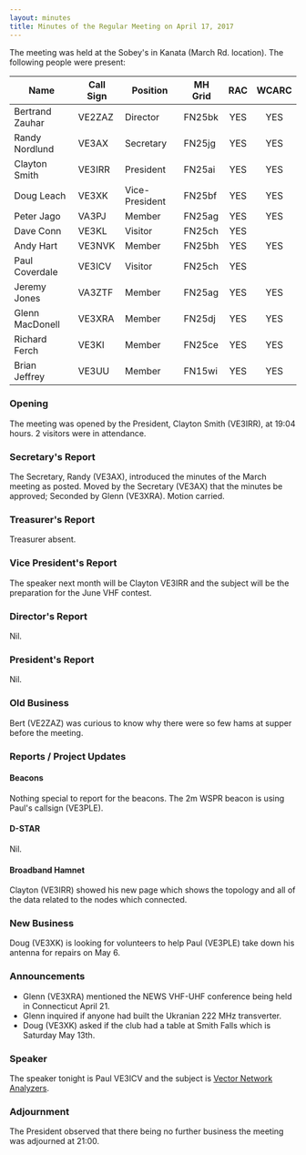 ```yaml
---
layout: minutes
title: Minutes of the Regular Meeting on April 17, 2017
---
```


The meeting was held at the Sobey's in Kanata (March Rd. location).
The following people were present:

| Name             | Call Sign | Position       | MH Grid | RAC | WCARC |
|------------------|-----------|----------------|---------|:---:|:-----:|
| Bertrand Zauhar  | VE2ZAZ    | Director       | FN25bk  | YES |  YES  |
| Randy Nordlund   | VE3AX     | Secretary      | FN25jg  | YES |  YES  |
| Clayton Smith    | VE3IRR    | President      | FN25ai  | YES |  YES  |
| Doug Leach       | VE3XK     | Vice-President | FN25bf  | YES |  YES  |
| Peter Jago       | VA3PJ     | Member         | FN25ag  | YES |  YES  |
| Dave Conn        | VE3KL     | Visitor        | FN25ch  | YES |       |
| Andy Hart        | VE3NVK    | Member         | FN25bh  | YES |  YES  |
| Paul Coverdale   | VE3ICV    | Visitor        | FN25ch  | YES |       |
| Jeremy Jones     | VA3ZTF    | Member         | FN25ag  | YES |  YES  |
| Glenn MacDonell  | VE3XRA    | Member         | FN25dj  | YES |  YES  |
| Richard Ferch    | VE3KI     | Member         | FN25ce  | YES |  YES  |
| Brian Jeffrey    | VE3UU     | Member         | FN15wi  | YES |  YES  |

### Opening

The meeting was opened by the President, Clayton Smith (VE3IRR), at 19:04 hours.
2 visitors were in attendance.

### Secretary's Report

The Secretary, Randy (VE3AX), introduced the minutes of the March meeting as posted.
Moved by the Secretary (VE3AX) that the minutes be approved; Seconded by Glenn (VE3XRA).
Motion carried.

### Treasurer's Report

Treasurer absent.

### Vice President's Report

The speaker next month will be Clayton VE3IRR and the subject will be the preparation for the June VHF contest.

### Director's Report

Nil.

### President's Report

Nil.

### Old Business

Bert (VE2ZAZ) was curious to know why there were so few hams at supper before the meeting.

### Reports / Project Updates

#### Beacons

Nothing special to report for the beacons.
The 2m WSPR beacon is using Paul's callsign (VE3PLE).

#### D-STAR

Nil.

#### Broadband Hamnet

Clayton (VE3IRR) showed his new page which shows the topology and all of the data related to the nodes which connected.

### New Business

Doug (VE3XK) is looking for volunteers to help Paul (VE3PLE) take down his antenna for repairs on May 6.

### Announcements

* Glenn (VE3XRA) mentioned the NEWS VHF-UHF conference being held in Connecticut April 21.
* Glenn inquired if anyone had built the Ukranian 222 MHz transverter.
* Doug (VE3XK) asked if the club had a table at Smith Falls which is Saturday May 13th.

### Speaker

The speaker tonight is Paul VE3ICV and the subject is [Vector Network Analyzers](../presentations/ve3icv_vector_network_analyzers.pdf).

### Adjournment

The President observed that there being no further business the meeting was
adjourned at 21:00.
